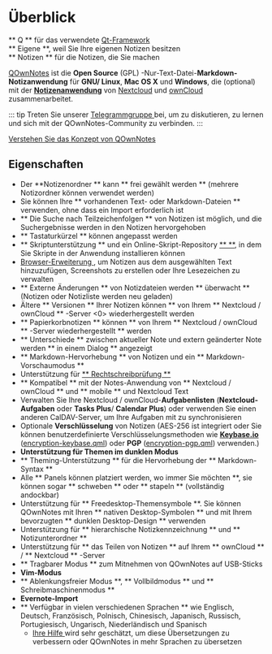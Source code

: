 # Überblick

<template>
<v-carousel cycle show-arrows-on-hover>
  <v-carousel-item>
    <img src="/screenshots/screenshot.png" alt="QOwnNotes screenshot" />
    <div class="sheet">
      Edit your notes with markdown highlighting, colored tags and subfolders
    </div>
  </v-carousel-item>
  <v-carousel-item>
    <img src="/screenshots/screenshot-minimal.png" alt="Minimale Ansicht" />
    <div class="sheet">
      Minimal default user interface that can be stripped even more
    </div>
  </v-carousel-item>
  <v-carousel-item>
    <img src="/screenshots/screenshot-vertical.png" alt="Vertikale Ansicht" />
    <div class="sheet">
      View your notes in a vertical markdown view by moving the panels
    </div>
  </v-carousel-item>
  <v-carousel-item>
    <img src="/screenshots/screenshot-portable-mode.png" alt="Portabler Modus" />
    <div class="sheet">
      Portable mode for USB sticks
    </div>
  </v-carousel-item>
  <v-carousel-item>
    <img src="/screenshots/screenshot-1col.png" alt="Eine Spalte" />
    <div class="sheet">
      All panels can be placed wherever you want
    </div>
  </v-carousel-item>
  <v-carousel-item>
    <img src="/screenshots/screenshot-darkmode.png" alt="Screenshot-Dunkelmodus" />
    <div class="sheet">
      Dark mode
    </div>
  </v-carousel-item>
  <v-carousel-item>
    <img src="/screenshots/screenshot-distraction-free-mode.png" alt="screenshot-distraction-free-mode" />
    <div class="sheet">
      Distraction free mode
    </div>
  </v-carousel-item>
  <v-carousel-item>
    <img src="/screenshots/screenshot-encrypted-note-decrypted.png" alt="Note encryption" />
    <div class="sheet">
      Optional AES note encryption (also scriptable)
    </div>
  </v-carousel-item>
  <v-carousel-item>
    <img src="/screenshots/screenshot-encrypted-note.png" alt="Encrypted note" />
    <div class="sheet">
      Encrypted notes are still text
    </div>
  </v-carousel-item>
  <v-carousel-item>
    <img src="/screenshots/screenshot-diff.png" alt="screenshot diff" />
    <div class="sheet">
      Show the difference between notes when it was changed externally
    </div>
  </v-carousel-item>
  <v-carousel-item>
    <img src="/screenshots/screenshot-export-print.png" alt="screenshot-export-print" />
    <div class="sheet">
      Note PDF export and printing
    </div>
  </v-carousel-item>
  <v-carousel-item>
    <img src="/screenshots/screenshot-freedesktop-theme.png" alt="screenshot-freedesktop-theme" />
    <div class="sheet">
      Icons via Freedesktop theme
    </div>
  </v-carousel-item>
  <v-carousel-item>
    <img src="/screenshots/screenshot-other-workspace.png" alt="screenshot-other-workspace" />
    <div class="sheet">
      You can have different workspaces
    </div>
  </v-carousel-item>
  <v-carousel-item>
    <img src="/screenshots/screenshot-qml.png" alt="screenshot-qml" />
    <div class="sheet">
      Scriptable
    </div>
  </v-carousel-item>
  <v-carousel-item>
    <img src="/screenshots/screenshot-russian.png" alt="screenshot-russian" />
    <div class="sheet">
      Translated to many languages
    </div>
  </v-carousel-item>
  <v-carousel-item>
    <img src="/screenshots/screenshot-search-in-all-notes.png" alt="screenshot-search-in-all-notes" />
    <div class="sheet">
      Search over all notes
    </div>
  </v-carousel-item>
  <v-carousel-item>
    <img src="/screenshots/screenshot-search-in-current-note.png" alt="screenshot-search-in-current-note" />
    <div class="sheet">
      Search in the current note
    </div>
  </v-carousel-item>
  <v-carousel-item>
    <img src="/screenshots/screenshot-settings-note-folders.png" alt="screenshot-settings-note-folders" />
    <div class="sheet">
      Able to use multiple note folders
    </div>
  </v-carousel-item>
  <v-carousel-item>
    <img src="/screenshots/screenshot-todo.png" alt="screenshot-todo" />
    <div class="sheet">
      Manage your Todo lists via CalDAV
    </div>
  </v-carousel-item>
  <v-carousel-item>
    <img src="/screenshots/screenshot-trash.png" alt="screenshot-trash" />
    <div class="sheet">
      Manage trashed notes on your Nextcloud server
    </div>
  </v-carousel-item>
  <v-carousel-item>
    <img src="/screenshots/screenshot-versioning.png" alt="screenshot-versioning" />
    <div class="sheet">
      Manage your note versions on your Nextcloud server
    </div>
  </v-carousel-item>
</v-carousel>
</template>

<v-divider />

** Q ** für das verwendete [ Qt-Framework ](https://www.qt.io/)   
** Eigene **, weil Sie Ihre eigenen Notizen besitzen   
** Notizen ** für die Notizen, die Sie machen

<v-divider />

[QOwnNotes](https://www.qownnotes.org/) ist die **Open Source** (GPL) -Nur-Text-Datei-**Markdown-Notizanwendung** für **GNU/ Linux**, **Mac OS X** und **Windows**, die (optional) mit der [**Notizenanwendung**](https://github.com/nextcloud/notes) von [Nextcloud](https://nextcloud.com/) und [ownCloud](https://owncloud.org/) zusammenarbeitet.

::: tip
Treten Sie unserer [ Telegrammgruppe ](https://t.me/QOwnNotes) bei, um zu diskutieren, zu lernen und sich mit der QOwnNotes-Community zu verbinden.
:::

[Verstehen Sie das Konzept von QOwnNotes](concept.md)

## Eigenschaften

- Der **Notizenordner ** kann ** frei gewählt werden ** (mehrere Notizordner können verwendet werden)
- Sie können Ihre ** vorhandenen Text- oder Markdown-Dateien ** verwenden, ohne dass ein Import erforderlich ist
- ** Die Suche nach Teilzeichenfolgen ** von Notizen ist möglich, und die Suchergebnisse werden in den Notizen hervorgehoben
- ** Tastaturkürzel ** können angepasst werden
- ** Skriptunterstützung ** und ein Online-Skript-Repository [** **](https://github.com/qownnotes/scripts), in dem Sie Skripte in der Anwendung installieren können
- [ Browser-Erweiterung ](browser-extension.md), um Notizen aus dem ausgewählten Text hinzuzufügen, Screenshots zu erstellen oder Ihre Lesezeichen zu verwalten
- ** Externe Änderungen ** von Notizdateien werden ** überwacht ** (Notizen oder Notizliste werden neu geladen)
- Ältere ** Versionen ** Ihrer Notizen können ** von Ihrem ** Nextcloud / ownCloud ** -Server <0> wiederhergestellt werden</li>
- ** Papierkorbnotizen ** können ** von Ihrem ** Nextcloud / ownCloud ** -Server wiederhergestellt ** werden
- ** Unterschiede ** zwischen aktueller Note und extern geänderter Note werden ** in einem Dialog ** angezeigt
- ** Markdown-Hervorhebung ** von Notizen und ein ** Markdown-Vorschaumodus **
- Unterstützung für [** Rechtschreibprüfung **](../editor/spellchecking.md)
- ** Kompatibel ** mit der Notes-Anwendung von ** Nextcloud / ownCloud ** und ** mobile ** und Nextcloud Text
- Verwalten Sie Ihre Nextcloud / ownCloud-**Aufgabenlisten** (**Nextcloud-Aufgaben** oder **Tasks Plus**/ **Calendar Plus**) oder verwenden Sie einen anderen CalDAV-Server, um Ihre Aufgaben mit zu synchronisieren
- Optionale **Verschlüsselung** von Notizen (AES-256 ist integriert oder Sie können benutzerdefinierte Verschlüsselungsmethoden wie **[Keybase.io](https://keybase.io/)** ([encryption-keybase.qml](https://github.com/pbek/QOwnNotes/blob/develop/doc/scripting/encryption-keybase.qml)) oder **PGP** ([encryption-pgp.qml](https://github.com/pbek/QOwnNotes/blob/develop/doc/scripting/encryption-pgp.qml)) verwenden.)
- **Unterstützung für Themen im dunklen Modus**
- ** Theming-Unterstützung ** für die Hervorhebung der ** Markdown-Syntax **
- Alle ** Panels können platziert werden, wo immer Sie möchten **, sie können sogar ** schweben ** oder ** stapeln ** (vollständig andockbar)
- Unterstützung für ** Freedesktop-Themensymbole **. Sie können QOwnNotes mit Ihren ** nativen Desktop-Symbolen ** und mit Ihrem bevorzugten ** dunklen Desktop-Design ** verwenden
- Unterstützung für ** hierarchische Notizkennzeichnung ** und ** Notizunterordner **
- Unterstützung für ** das Teilen von Notizen ** auf Ihrem ** ownCloud ** / ** Nextcloud ** -Server
- ** Tragbarer Modus ** zum Mitnehmen von QOwnNotes auf USB-Sticks
- **Vim-Modus**
- ** Ablenkungsfreier Modus **, ** Vollbildmodus ** und ** Schreibmaschinenmodus **
- **Evernote-Import**
- ** Verfügbar in vielen verschiedenen Sprachen ** wie Englisch, Deutsch, Französisch, Polnisch, Chinesisch, Japanisch, Russisch, Portugiesisch, Ungarisch, Niederländisch und Spanisch
  - [ Ihre Hilfe ](../contributing/translation.md) wird sehr geschätzt, um diese Übersetzungen zu verbessern oder QOwnNotes in mehr Sprachen zu übersetzen</ul>

<style>
.sheet {
  position: absolute;
  bottom: 50px;
  background-color: rgba(0,0,0, 0.5);
  color: white;
  text-align: center;
  display: flex;
  align-items:center;
  justify-content:center;
  height: 50px;
  width: 100%;
}

.v-window__next {
  right: 0;
}

@media (max-width: 500px) {
  .v-carousel {
    height: 400px!important;
  }
}

@media (max-width: 350px) {
  .v-carousel {
    height: 250px!important;
  }
}

@media (max-width: 200px) {
  .v-carousel {
    height: 150px!important;
  }
}
</style>
